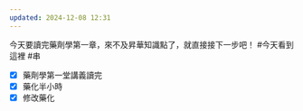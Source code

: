 ```yaml
---
updated: 2024-12-08 12:31
---
```

今天要讀完藥劑學第一章，來不及昇華知識點了，就直接接下一步吧！
#今天看到這裡  #串
- [x] 藥劑學第一堂講義讀完
- [x] 藥化半小時
- [x] 修改藥化